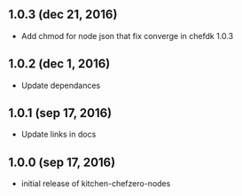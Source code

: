 ## 1.0.3 (dec 21, 2016)
  - Add chmod for node json that fix converge in chefdk 1.0.3

## 1.0.2 (dec 1, 2016)
  - Update dependances

## 1.0.1 (sep 17, 2016)
  - Update links in docs

## 1.0.0 (sep 17, 2016)
  - initial release of kitchen-chefzero-nodes
